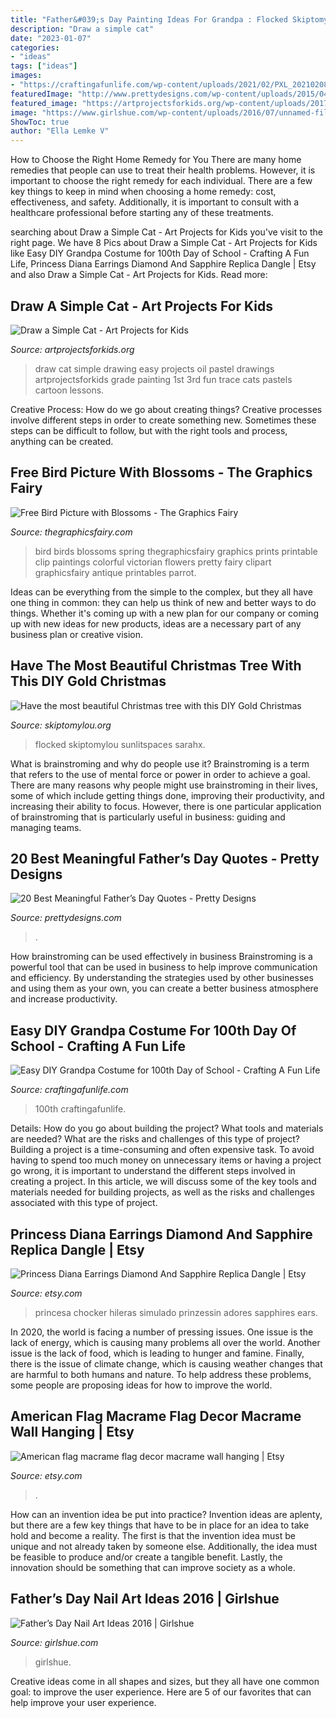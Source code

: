 ```yaml
---
title: "Father&#039;s Day Painting Ideas For Grandpa : Flocked Skiptomylou Sunlitspaces Sarahx"
description: "Draw a simple cat"
date: "2023-01-07"
categories:
- "ideas"
tags: ["ideas"]
images:
- "https://craftingafunlife.com/wp-content/uploads/2021/02/PXL_20210208_160057075.PORTRAIT-1152x1536.jpg"
featuredImage: "http://www.prettydesigns.com/wp-content/uploads/2015/04/Father’s-Day-Quotes-12.jpg"
featured_image: "https://artprojectsforkids.org/wp-content/uploads/2017/04/Simple-cat.jpg"
image: "https://www.girlshue.com/wp-content/uploads/2016/07/unnamed-file-6460.jpg"
ShowToc: true
author: "Ella Lemke V"
---
```



How to Choose the Right Home Remedy for You
There are many home remedies that people can use to treat their health problems. However, it is important to choose the right remedy for each individual. There are a few key things to keep in mind when choosing a home remedy: cost, effectiveness, and safety. Additionally, it is important to consult with a healthcare professional before starting any of these treatments.

	

		
searching about Draw a Simple Cat - Art Projects for Kids you've visit to the right page. We have 8 Pics about Draw a Simple Cat - Art Projects for Kids like Easy DIY Grandpa Costume for 100th Day of School - Crafting A Fun Life, Princess Diana Earrings Diamond And Sapphire Replica Dangle | Etsy and also Draw a Simple Cat - Art Projects for Kids. Read more:
		
    
## Draw A Simple Cat - Art Projects For Kids

<img loading=lazy src="https://artprojectsforkids.org/wp-content/uploads/2017/04/Simple-cat.jpg" onerror="this.onerror=null;this.src='https://tse4.mm.bing.net/th?id=OIP.jPcyKae1racQy7PhYv6nwgHaKj&amp;pid=15.1';" alt="Draw a Simple Cat - Art Projects for Kids">

_Source: artprojectsforkids.org_

>draw cat simple drawing easy projects oil pastel drawings artprojectsforkids grade painting 1st 3rd fun trace cats pastels cartoon lessons. 

	

Creative Process: How do we go about creating things?
Creative processes involve different steps in order to create something new. Sometimes these steps can be difficult to follow, but with the right tools and process, anything can be created.

    
## Free Bird Picture With Blossoms - The Graphics Fairy

<img loading=lazy src="https://thegraphicsfairy.com/wp-content/uploads/2014/01/Bird-Blossoms-Image-GraphicsFairy.jpg" onerror="this.onerror=null;this.src='https://tse1.mm.bing.net/th?id=OIP.xFTntl-ymIwRs7oMfGoNzAHaKU&amp;pid=15.1';" alt="Free Bird Picture with Blossoms - The Graphics Fairy">

_Source: thegraphicsfairy.com_

>bird birds blossoms spring thegraphicsfairy graphics prints printable clip paintings colorful victorian flowers pretty fairy clipart graphicsfairy antique printables parrot. 

	

Ideas can be everything from the simple to the complex, but they all have one thing in common: they can help us think of new and better ways to do things. Whether it's coming up with a new plan for our company or coming up with new ideas for new products, ideas are a necessary part of any business plan or creative vision.

    
## Have The Most Beautiful Christmas Tree With This DIY Gold Christmas

<img loading=lazy src="https://www.skiptomylou.org/wp-content/uploads/2014/11/bella-spray-painting-christmas-tree-gold-1.jpg" onerror="this.onerror=null;this.src='https://tse4.mm.bing.net/th?id=OIP.8hDaXa_mMAWKnbMzb6Qr4AHaKm&amp;pid=15.1';" alt="Have the most beautiful Christmas tree with this DIY Gold Christmas">

_Source: skiptomylou.org_

>flocked skiptomylou sunlitspaces sarahx. 

	

What is brainstroming and why do people use it?
Brainstroming is a term that refers to the use of mental force or power in order to achieve a goal. There are many reasons why people might use brainstroming in their lives, some of which include getting things done, improving their productivity, and increasing their ability to focus. However, there is one particular application of brainstroming that is particularly useful in business: guiding and managing teams.

    
## 20 Best Meaningful Father’s Day Quotes - Pretty Designs

<img loading=lazy src="http://www.prettydesigns.com/wp-content/uploads/2015/04/Father’s-Day-Quotes-12.jpg" onerror="this.onerror=null;this.src='https://tse1.mm.bing.net/th?id=OIP.T9rFXwjc3xunEfqwdI-ymQHaJQ&amp;pid=15.1';" alt="20 Best Meaningful Father’s Day Quotes - Pretty Designs">

_Source: prettydesigns.com_

>. 

	

How brainstroming can be used effectively in business
Brainstroming is a powerful tool that can be used in business to help improve communication and efficiency. By understanding the strategies used by other businesses and using them as your own, you can create a better business atmosphere and increase productivity.

    
## Easy DIY Grandpa Costume For 100th Day Of School - Crafting A Fun Life

<img loading=lazy src="https://craftingafunlife.com/wp-content/uploads/2021/02/PXL_20210208_160057075.PORTRAIT-1152x1536.jpg" onerror="this.onerror=null;this.src='https://tse1.mm.bing.net/th?id=OIP.0u7YShqaIcAbq79Bi1DTSgHaJ4&amp;pid=15.1';" alt="Easy DIY Grandpa Costume for 100th Day of School - Crafting A Fun Life">

_Source: craftingafunlife.com_

>100th craftingafunlife. 

	

Details: How do you go about building the project? What tools and materials are needed? What are the risks and challenges of this type of project?
Building a project is a time-consuming and often expensive task. To avoid having to spend too much money on unnecessary items or having a project go wrong, it is important to understand the different steps involved in creating a project. In this article, we will discuss some of the key tools and materials needed for building projects, as well as the risks and challenges associated with this type of project.

    
## Princess Diana Earrings Diamond And Sapphire Replica Dangle | Etsy

<img loading=lazy src="https://i.etsystatic.com/9505574/r/il/7e1205/3052653244/il_1588xN.3052653244_i1sl.jpg" onerror="this.onerror=null;this.src='https://tse2.mm.bing.net/th?id=OIP.JvGHkc0gSun9XjhEkDL05wHaK7&amp;pid=15.1';" alt="Princess Diana Earrings Diamond And Sapphire Replica Dangle | Etsy">

_Source: etsy.com_

>princesa chocker hileras simulado prinzessin adores sapphires ears. 

	

In 2020, the world is facing a number of pressing issues. One issue is the lack of energy, which is causing many problems all over the world. Another issue is the lack of food, which is leading to hunger and famine. Finally, there is the issue of climate change, which is causing weather changes that are harmful to both humans and nature. To help address these problems, some people are proposing ideas for how to improve the world.

    
## American Flag Macrame Flag Decor Macrame Wall Hanging | Etsy

<img loading=lazy src="https://i.etsystatic.com/25659793/r/il/e7acc7/2905686228/il_fullxfull.2905686228_qdno.jpg" onerror="this.onerror=null;this.src='https://tse2.mm.bing.net/th?id=OIP.CkoGaWZyPN4GDGCjvU_4NQHaJ4&amp;pid=15.1';" alt="American flag macrame flag decor macrame wall hanging | Etsy">

_Source: etsy.com_

>. 

	

How can an invention idea be put into practice?
Invention ideas are aplenty, but there are a few key things that have to be in place for an idea to take hold and become a reality. The first is that the invention idea must be unique and not already taken by someone else. Additionally, the idea must be feasible to produce and/or create a tangible benefit. Lastly, the innovation should be something that can improve society as a whole.

    
## Father’s Day Nail Art Ideas 2016 | Girlshue

<img loading=lazy src="https://www.girlshue.com/wp-content/uploads/2016/07/unnamed-file-6460.jpg" onerror="this.onerror=null;this.src='https://tse3.mm.bing.net/th?id=OIP.YPlIlVB8vcgCPv_uzEGqjgHaMW&amp;pid=15.1';" alt="Father’s Day Nail Art Ideas 2016 | Girlshue">

_Source: girlshue.com_

>girlshue. 

	

Creative ideas come in all shapes and sizes, but they all have one common goal: to improve the user experience. Here are 5 of our favorites that can help improve your user experience.

